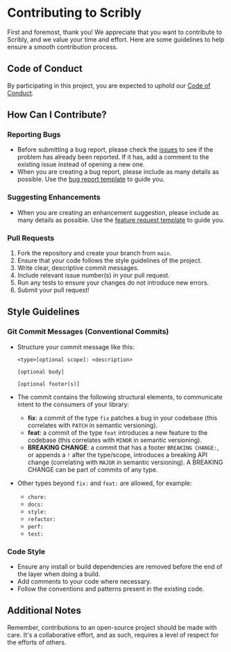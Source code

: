 # Contributing to Scribly

First and foremost, thank you! We appreciate that you want to contribute to Scribly, and we value your time and effort. Here are some guidelines to help ensure a smooth contribution process.

## Code of Conduct

By participating in this project, you are expected to uphold our [Code of Conduct](https://github.com/romen2232/scribly/blob/main/CODE_OF_CONDUCT.md).

## How Can I Contribute?

### Reporting Bugs

-   Before submitting a bug report, please check the [issues](https://github.com/romen2232/scribly/issues) to see if the problem has already been reported. If it has, add a comment to the existing issue instead of opening a new one.
-   When you are creating a bug report, please include as many details as possible. Use the [bug report template](https://github.com/romen2232/scribly/issues/new?template=bug.yaml) to guide you.

### Suggesting Enhancements

-   When you are creating an enhancement suggestion, please include as many details as possible. Use the [feature request template](https://github.com/romen2232/scribly/issues/new?template=feature.yaml&labels=feature) to guide you.

### Pull Requests

1. Fork the repository and create your branch from `main`.
2. Ensure that your code follows the style guidelines of the project.
3. Write clear, descriptive commit messages.
4. Include relevant issue number(s) in your pull request.
5. Run any tests to ensure your changes do not introduce new errors.
6. Submit your pull request!

## Style Guidelines

### Git Commit Messages (Conventional Commits)

-   Structure your commit message like this:

    ```
    <type>[optional scope]: <description>

    [optional body]

    [optional footer(s)]
    ```

-   The commit contains the following structural elements, to communicate intent to the consumers of your library:
    -   **fix**: a commit of the type `fix` patches a bug in your codebase (this correlates with `PATCH` in semantic versioning).
    -   **feat**: a commit of the type `feat` introduces a new feature to the codebase (this correlates with `MINOR` in semantic versioning).
    -   **BREAKING CHANGE**: a commit that has a footer `BREAKING CHANGE:`, or appends a `!` after the type/scope, introduces a breaking API change (correlating with `MAJOR` in semantic versioning). A BREAKING CHANGE can be part of commits of any type.
-   Other types beyond `fix:` and `feat:` are allowed, for example:
    -   `chore:`
    -   `docs:`
    -   `style:`
    -   `refactor:`
    -   `perf:`
    -   `test:`

### Code Style

-   Ensure any install or build dependencies are removed before the end of the layer when doing a build.
-   Add comments to your code where necessary.
-   Follow the conventions and patterns present in the existing code.

## Additional Notes

Remember, contributions to an open-source project should be made with care. It's a collaborative effort, and as such, requires a level of respect for the efforts of others.
